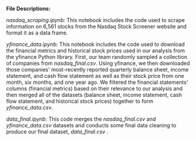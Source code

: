 <b> File Descriptions:</b>

<i>nasdaq_scraping.ipynb:</i> This notebook includes the code used to scrape information on 6,561 stocks from the Nasdaq Stock Screener website and format it as a data frame. <br>

<i>yfinance_data.ipynb:</i> This notebook includes the code used to download the financial metrics and historical stock prices used in our analysis from the yfinance Python library. First, our team randomly sampled a collection of companies from <i>nasdaq_final.csv</i>. Using yfinance, we then downloaded those companies' most-recently reported quarterly balance sheet, income statement, and cash flow statement as well as their stock price from one month, six months, and one year ago. We filtered the financial statements' columns (financial metrics) based on their relevance to our analysis and then merged all of the datasets (balance sheet, income statement, cash flow statement, and historical stock prices) together to form <i>yfinance_data.csv</i>. 

<i>data_final.ipynb:</i> This code merges the <i>nasdaq_final.csv</i> and <i>yfinance_data.csv</i> datasets and conducts some final data cleaning to produce our final dataset, <i> data_final.csv </i>. 
